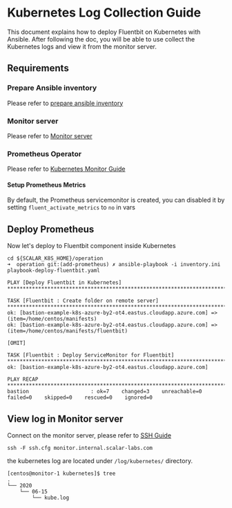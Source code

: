 # Kubernetes Log Collection Guide

This document explains how to deploy Fluentbit on Kubernetes with Ansible. After following the doc, you will be able to use collect the Kubernetes logs and view it from the monitor server.

## Requirements

### Prepare Ansible inventory

Please refer to [prepare ansible inventory](./PrepareBastionTool.md#prepare-ansible-inventory)

### Monitor server

Please refer to [Monitor server](https://github.com/scalar-labs/scalar-terraform/blob/master/examples/azure/README.md#create-monitor-resources)

### Prometheus Operator

Please refer to [Kubernetes Monitor Guide](./KubernetesMonitorGuide.md)

#### Setup Prometheus Metrics

By default, the Prometheus servicemonitor is created, you can disabled it by setting `fluent_activate_metrics` to `no` in vars

## Deploy Prometheus

Now let's deploy to Fluentbit component inside Kubernetes

```console
cd ${SCALAR_K8S_HOME}/operation
➜  operation git:(add-prometheus) ✗ ansible-playbook -i inventory.ini playbook-deploy-fluentbit.yaml

PLAY [Deploy Fluentbit in Kubernetes] *************************************************************************************************************************************************************************

TASK [Fluentbit : Create folder on remote server] *************************************************************************************************************************************************************
ok: [bastion-example-k8s-azure-by2-ot4.eastus.cloudapp.azure.com] => (item=/home/centos/manifests)
ok: [bastion-example-k8s-azure-by2-ot4.eastus.cloudapp.azure.com] => (item=/home/centos/manifests/fluentbit)

[OMIT]

TASK [Fluentbit : Deploy ServiceMonitor for Fluentbit] *******************************************************************************************************************************************************
ok: [bastion-example-k8s-azure-by2-ot4.eastus.cloudapp.azure.com]

PLAY RECAP ****************************************************************************************************************************************************************************************************
bastion                    : ok=7    changed=3    unreachable=0    failed=0    skipped=0    rescued=0    ignored=0
```

## View log in Monitor server

Connect on the monitor server, please refer to [SSH Guide](https://github.com/scalar-labs/scalar-terraform/blob/master/docs/SSHGuide.md)

```console
ssh -F ssh.cfg monitor.internal.scalar-labs.com
```

the kubernetes log are located under `/log/kubernetes/` directory.

```console
[centos@monitor-1 kubernetes]$ tree
.
└── 2020
    └── 06-15
        └── kube.log
```
